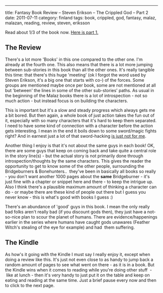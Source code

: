 ---
title: Fantasy Book Review – Steven Erikson – The Crippled God – Part 2
date: 2011-07-11
category: finland
tags: book, crippled, god, fantasy, malaz, malazan, reading, review, steven, eriksson

Read about 1/3 of the book now. [Here is part 1.](http://www.guldmyr.com/fantasy-book-review-steven-erikson-the-crippled-god-part-1/ "post 1 of the review")

## The Review

There's a lot more 'Books' in this one compared to the other one. I'm already at the fourth one. This also means that there is a lot more jumping between sub-stories in this book than all the other ones. It's really tangible this time: that there's this huge 'meeting' (ok I forgot the word used by Steven Erikson, it's a big one that starts with co-) of the forces. Some groups are mentioned maybe once per book, some are not mentioned at all but 'between' the lines in some of the other sub-stories' paths. As usual in the beginning of the Malaz books there is a lot of introspection - not so much action - but instead focus is on building the characters.

This is important but it's a slow and steady progress which always gets me a bit bored. But then again, a whole book of just action takes the fun out of it, especially with so many characters that it's hard to keep them separated. I need to have some kind of connection with a character before the action gets interesting. I mean in the end it boils down to some sword/magic fights right? And in earnest just a lot of that sword-hacking [is just not for me](http://www.guldmyr.com/book-review-the-hunters-trilogy-by-r-a-salvatore/ "like in the book by salvatore").

Another thing I enjoy is that it's not about the same guys in each book! OK, there are some guys that keep on coming back and take quite a central role in the story line(s) - but the actual story is not primarily done through introspection/thoughts by the same characters. This gives the reader the opportunity to get to know some of the other people, surrounding the Bridgeburners & Bonehunters..  they've been in basically all books so really - you don't want another 1000 pages about the **same** Bridgeburner - it's just fine with a chapter or snippet here and there - to keep the intrigue up. Also I think there's a plausible maximum amount of thinking a character can do - or maybe there are these kind of people out there but I guess you never know - this is what's good with books I guess :)

There's an abundance of 'good' guys in this book. I mean the only really bad folks aren't really bad (if you discount gods then), they just have a not-so-nice plan to scour the planet of humans. There are evidence/happenings earlier in the series where humans have caught gods unawares (Feather Witch's stealing of the eye for example) and had  them suffering.

## The Kindle

As how's it going with the Kindle I must say I really enjoy it, except when doing a review like this. It's just not even close to as handy to jump back a random amount of pages to see what went on there - as it is in a book. But the Kindle wins when it comes to reading while you're doing other stuff  -  like at lunch - then it's very handy to just put it on the table and keep on eating and reading at the same time. Just a brief pause every now and then to click to the next page.
